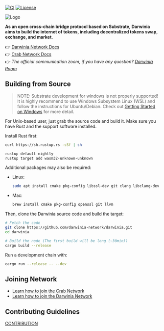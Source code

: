 [![CI](https://travis-ci.org/darwinia-network/darwinia.svg)](https://travis-ci.org/darwinia-network/darwinia])
[![License](https://img.shields.io/badge/License-GPLv3-blue.svg)](https://www.gnu.org/licenses/gpl-3.0)

![Logo](https://github.com/darwinia-network/rfcs/raw/master/logo/darwinia.png)

**As an open cross-chain bridge protocol based on Substrate, Darwinia aims to build the internet of tokens, including decentralized tokens swap, exchange, and market.**

👉 [Darwinia Network Docs](https://docs.darwinia.network/)<br>
👉 [Crab Network Docs](https://docs.crab.network/)<br>
👉 *The official communication zoom, if you have any question? [Darwinia Room](https://matrix.to/#/#darwinia:matrix.org)*<br>

## Building from Source

> NOTE: Substrate development for windows is not properly supported! It is highly recommend to use Windows Subsystem Linux (WSL) and follow the instructions for Ubuntu/Debian. Check out [Getting Started on Windows](https://substrate.dev/docs/en/knowledgebase/getting-started/windows-users) for more detail.

For Unix-based user, just grab the source code and build it. Make sure you have Rust and the support software installed.

Install Rust first:

```sh
curl https://sh.rustup.rs -sSf | sh
```

```sh
rustup default nightly
rustup target add wasm32-unknown-unknown
```

Additional packages may also be required:

- Linux:

	```sh
	sudo apt install cmake pkg-config libssl-dev git clang libclang-dev
	```

- Mac:

	```sh
	brew install cmake pkg-config openssl git llvm
	```

Then, clone the Darwinia source code and build the target:

```sh
# Fetch the code
git clone https://github.com/darwinia-network/darwinia.git
cd darwinia

# Build the node (The first build will be long (~30min))
cargo build --release
```

Run a development chain with:

```sh
cargo run --release -- --dev
```

## Joining Network

- [Learn how to join the Crab Network](https://docs.crab.network/crab-tut-node)
- [Learn how to join the Darwinia Network](https://docs.darwinia.network/docs/en/wiki-tut-node)

## Contributing Guidelines

[CONTRIBUTION](CONTRIBUTING.adoc)
